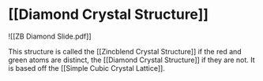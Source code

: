 # [[Diamond Crystal Structure]]

![[ZB Diamond Slide.pdf]]

This structure is called the [[Zincblend Crystal Structure]] if the red and green atoms are distinct, the [[Diamond Crystal Structure]] if they are not. It is based off the [[Simple Cubic Crystal Lattice]].